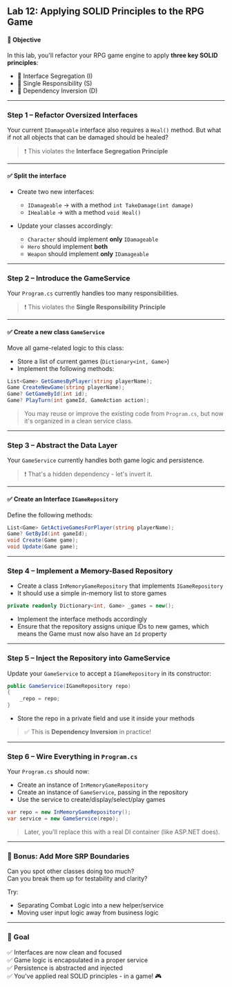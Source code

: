 ## Lab 12: Applying SOLID Principles to the RPG Game

#### 🎯 Objective

In this lab, you'll refactor your RPG game engine to apply **three key SOLID principles**:

- 🧱 Interface Segregation (I)
- 🧍 Single Responsibility (S)
- 🔌 Dependency Inversion (D)

---

### Step 1 – Refactor Oversized Interfaces

Your current `IDamageable` interface also requires a `Heal()` method. But what if not all objects that can be damaged should be healed?

> ❗ This violates the **Interface Segregation Principle**

---

#### ✅ Split the interface

- Create two new interfaces:
  - `IDamageable` → with a method `int TakeDamage(int damage)`
  - `IHealable` → with a method `void Heal()`

- Update your classes accordingly:
  - `Character` should implement **only** `IDamageable`
  - `Hero` should implement **both**
  - `Weapon` should implement **only** `IDamageable`

---

### Step 2 – Introduce the GameService

Your `Program.cs` currently handles too many responsibilities.

> ❗ This violates the **Single Responsibility Principle**

---

#### ✅ Create a new class `GameService`

Move all game-related logic to this class:

- Store a list of current games (`Dictionary<int, Game>`)
- Implement the following methods:

```csharp
List<Game> GetGamesByPlayer(string playerName);
Game CreateNewGame(string playerName);
Game? GetGameById(int id);
Game? PlayTurn(int gameId, GameAction action);
```

> You may reuse or improve the existing code from `Program.cs`, but now it's organized in a clean service class.

---

### Step 3 – Abstract the Data Layer

Your `GameService` currently handles both game logic and persistence.

> ❗ That's a hidden dependency - let's invert it.

---

#### ✅ Create an Interface `IGameRepository`

Define the following methods:

```csharp
List<Game> GetActiveGamesForPlayer(string playerName);
Game? GetById(int gameId);
void Create(Game game);
void Update(Game game);
```

---

### Step 4 – Implement a Memory-Based Repository

- Create a class `InMemoryGameRepository` that implements `IGameRepository`
- It should use a simple in-memory list to store games

```csharp
private readonly Dictionary<int, Game> _games = new();
```

- Implement the interface methods accordingly
- Ensure that the repository assigns unique IDs to new games, which means the Game must now also have an `Id` property

---

### Step 5 – Inject the Repository into GameService

Update your `GameService` to accept a `IGameRepository` in its constructor:

```csharp
public GameService(IGameRepository repo)
{
    _repo = repo;
}
```

- Store the repo in a private field and use it inside your methods

> ✅ This is **Dependency Inversion** in practice!

---

### Step 6 – Wire Everything in `Program.cs`

Your `Program.cs` should now:

- Create an instance of `InMemoryGameRepository`
- Create an instance of `GameService`, passing in the repository
- Use the service to create/display/select/play games

```csharp
var repo = new InMemoryGameRepository();
var service = new GameService(repo);
```

> Later, you'll replace this with a real DI container (like ASP.NET does).

---

### 🧠 Bonus: Add More SRP Boundaries

Can you spot other classes doing too much?  
Can you break them up for testability and clarity?

Try:
- Separating Combat Logic into a new helper/service
- Moving user input logic away from business logic

---

### 🏁 Goal

✅ Interfaces are now clean and focused  
✅ Game logic is encapsulated in a proper service  
✅ Persistence is abstracted and injected  
✅ You've applied real SOLID principles - in a game! 🎮
